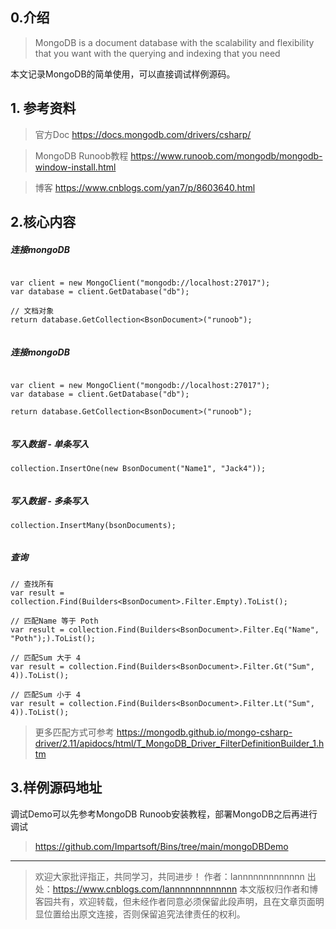 ## 0.介绍
> MongoDB is a document database with the scalability and flexibility that you want with the querying and indexing that you need


本文记录MongoDB的简单使用，可以直接调试样例源码。

## 1. 参考资料
> 官方Doc https://docs.mongodb.com/drivers/csharp/

> MongoDB Runoob教程 https://www.runoob.com/mongodb/mongodb-window-install.html

> 博客 https://www.cnblogs.com/yan7/p/8603640.html

## 2.核心内容


##### 连接mongoDB
```

var client = new MongoClient("mongodb://localhost:27017");
var database = client.GetDatabase("db");

// 文档对象
return database.GetCollection<BsonDocument>("runoob");
   
```

##### 连接mongoDB
```

var client = new MongoClient("mongodb://localhost:27017");
var database = client.GetDatabase("db");

return database.GetCollection<BsonDocument>("runoob");
   
```

##### 写入数据 - 单条写入
```
collection.InsertOne(new BsonDocument("Name1", "Jack4"));
   
```


##### 写入数据 - 多条写入
```
collection.InsertMany(bsonDocuments);
   
```

##### 查询 
```
// 查找所有
var result = collection.Find(Builders<BsonDocument>.Filter.Empty).ToList();

// 匹配Name 等于 Poth
var result = collection.Find(Builders<BsonDocument>.Filter.Eq("Name", "Poth");).ToList();

// 匹配Sum 大于 4
var result = collection.Find(Builders<BsonDocument>.Filter.Gt("Sum", 4)).ToList();

// 匹配Sum 小于 4
var result = collection.Find(Builders<BsonDocument>.Filter.Lt("Sum", 4)).ToList();

```
>  更多匹配方式可参考
https://mongodb.github.io/mongo-csharp-driver/2.11/apidocs/html/T_MongoDB_Driver_FilterDefinitionBuilder_1.htm

## 3.样例源码地址
调试Demo可以先参考MongoDB Runoob安装教程，部署MongoDB之后再进行调试
 > https://github.com/Impartsoft/Bins/tree/main/mongoDBDemo
 
---


> 欢迎大家批评指正，共同学习，共同进步！
> 作者：Iannnnnnnnnnnnn
> 出处：https://www.cnblogs.com/Iannnnnnnnnnnnn
> 本文版权归作者和博客园共有，欢迎转载，但未经作者同意必须保留此段声明，且在文章页面明显位置给出原文连接，否则保留追究法律责任的权利。